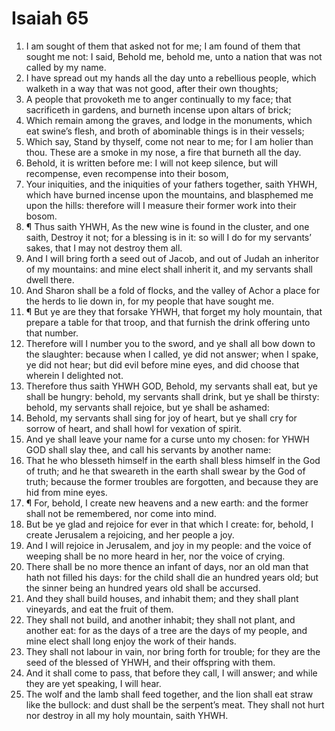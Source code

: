 ﻿# Isaiah  65
1. I am sought of them that asked not for me; I am found of them that sought me not: I said, Behold me, behold me, unto a nation that was not called by my name. 
2. I have spread out my hands all the day unto a rebellious people, which walketh in a way that was not good, after their own thoughts; 
3. A people that provoketh me to anger continually to my face; that sacrificeth in gardens, and burneth incense upon altars of brick; 
4. Which remain among the graves, and lodge in the monuments, which eat swine’s flesh, and broth of abominable things is in their vessels; 
5. Which say, Stand by thyself, come not near to me; for I am holier than thou. These are a smoke in my nose, a fire that burneth all the day. 
6. Behold, it is written before me: I will not keep silence, but will recompense, even recompense into their bosom, 
7. Your iniquities, and the iniquities of your fathers together, saith YHWH, which have burned incense upon the mountains, and blasphemed me upon the hills: therefore will I measure their former work into their bosom. 
8. ¶ Thus saith YHWH, As the new wine is found in the cluster, and one saith, Destroy it not; for a blessing is in it: so will I do for my servants’ sakes, that I may not destroy them all. 
9. And I will bring forth a seed out of Jacob, and out of Judah an inheritor of my mountains: and mine elect shall inherit it, and my servants shall dwell there. 
10. And Sharon shall be a fold of flocks, and the valley of Achor a place for the herds to lie down in, for my people that have sought me. 
11. ¶ But ye are they that forsake YHWH, that forget my holy mountain, that prepare a table for that troop, and that furnish the drink offering unto that number. 
12. Therefore will I number you to the sword, and ye shall all bow down to the slaughter: because when I called, ye did not answer; when I spake, ye did not hear; but did evil before mine eyes, and did choose that wherein I delighted not. 
13. Therefore thus saith YHWH GOD, Behold, my servants shall eat, but ye shall be hungry: behold, my servants shall drink, but ye shall be thirsty: behold, my servants shall rejoice, but ye shall be ashamed: 
14. Behold, my servants shall sing for joy of heart, but ye shall cry for sorrow of heart, and shall howl for vexation of spirit. 
15. And ye shall leave your name for a curse unto my chosen: for YHWH GOD shall slay thee, and call his servants by another name: 
16. That he who blesseth himself in the earth shall bless himself in the God of truth; and he that sweareth in the earth shall swear by the God of truth; because the former troubles are forgotten, and because they are hid from mine eyes. 
17. ¶ For, behold, I create new heavens and a new earth: and the former shall not be remembered, nor come into mind. 
18. But be ye glad and rejoice for ever in that which I create: for, behold, I create Jerusalem a rejoicing, and her people a joy. 
19. And I will rejoice in Jerusalem, and joy in my people: and the voice of weeping shall be no more heard in her, nor the voice of crying. 
20. There shall be no more thence an infant of days, nor an old man that hath not filled his days: for the child shall die an hundred years old; but the sinner being an hundred years old shall be accursed. 
21. And they shall build houses, and inhabit them; and they shall plant vineyards, and eat the fruit of them. 
22. They shall not build, and another inhabit; they shall not plant, and another eat: for as the days of a tree are the days of my people, and mine elect shall long enjoy the work of their hands. 
23. They shall not labour in vain, nor bring forth for trouble; for they are the seed of the blessed of YHWH, and their offspring with them. 
24. And it shall come to pass, that before they call, I will answer; and while they are yet speaking, I will hear. 
25. The wolf and the lamb shall feed together, and the lion shall eat straw like the bullock: and dust shall be the serpent’s meat. They shall not hurt nor destroy in all my holy mountain, saith YHWH. 
